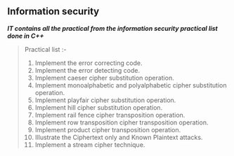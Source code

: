 ## Information security
 ***IT contains all the practical from the information security practical list done in C++*** 
> Practical list :-
> 1. Implement the error correcting code.
> 2. Implement the error detecting code.
> 3. Implement caeser cipher substitution operation.
> 4. Implement monoalphabetic and polyalphabetic cipher substitution operation.
> 5. Implement playfair cipher substitution operation.
> 6. Implement hill cipher substitution operation.
> 7. Implement rail fence cipher transposition operation.
> 8. Implement row transposition cipher transposition operation.
> 9. Implement product cipher transposition operation.
> 10. Illustrate the Ciphertext only and Known Plaintext attacks.
> 11. Implement a stream cipher technique.
